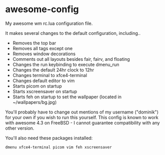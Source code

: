 # awesome-config
My awesome wm rc.lua configuration file.

It makes several changes to the default configuration, including..

* Removes the top bar
* Removes all tags except one
* Removes window decorations
* Comments out all layouts besides fair, fairv, and floating
* Changes the run keybinding to execute dmenu_run
* Changes the default 24hr clock to 12hr
* Changes terminal to xfce4-terminal
* Changes default editor to vim
* Starts picom on startup
* Starts xscreensaver on startup
* Starts feh on startup to set the wallpaper (located in ~/wallpapers/bg.jpg)

You'll probably have to change out mentions of my username ("dominik") for your own if you wish to run this yourself.
This config is known to work with awesome 4.3 on FreeBSD - I cannot guarantee compatibility with any other version.

You'll also need these packages installed:
```
dmenu xfce4-terminal picom vim feh xscreensaver
```
